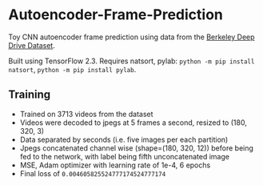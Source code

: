 # Autoencoder-Frame-Prediction

Toy CNN autoencoder frame prediction using data from the [Berkeley Deep Drive Dataset](https://bdd-data.berkeley.edu/).

Built using TensorFlow 2.3. Requires natsort, pylab: `python -m pip install natsort`, `python -m pip install pylab`.

## Training

- Trained on 3713 videos from the dataset
- Videos were decoded to jpegs at 5 frames a second, resized to (180, 320, 3)
- Data separated by seconds (i.e. five images per each partition)
- Jpegs concatenated channel wise (shape=(180, 320, 12)) before being fed to the network, with label being fifth unconcatenated image
- MSE, Adam optimizer with learning rate of 1e-4, 6 epochs
- Final loss of `0.004605825524777174524777174`
